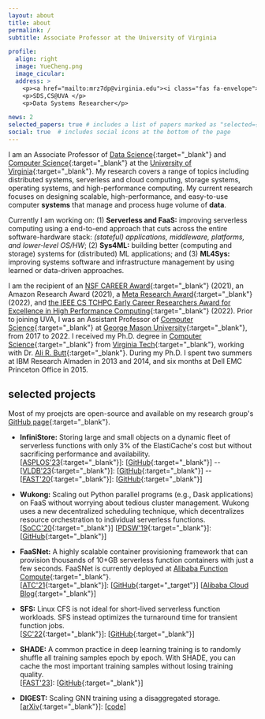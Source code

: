 ```yaml
---
layout: about
title: about
permalink: /
subtitle: Associate Professor at the University of Virginia

profile:
  align: right
  image: YueCheng.png
  image_cicular: 
  address: >
    <p><a href="mailto:mrz7dp@virginia.edu"><i class="fas fa-envelope"></i> mrz7dp@virginia.edu</a></p>
    <p>SDS,CS@UVA </p>
    <p>Data Systems Researcher</p>

news: 2
selected_papers: true # includes a list of papers marked as "selected={true}"
social: true  # includes social icons at the bottom of the page
---
```


I am an Associate Professor of [Data Science](https://datascience.virginia.edu/){:target="\_blank"} 
and [Computer Science](https://engineering.virginia.edu/departments/computer-science){:target="\_blank"} at
the [University of Virginia](https://www.virginia.edu/){:target="\_blank"}. 
My research covers a range of topics including distributed systems,
serverless and cloud computing, storage systems, operating systems,
and high-performance computing. 
My current research focuses on designing scalable, high-performance, and
easy-to-use computer **systems** that manage and process huge volume of
**data**.

Currently I am working on: 
(1) **Serverless and FaaS:** improving serverless computing using a
end-to-end approach that cuts across the entire software-hardware
stack: *(stateful) applications, middleware, platforms, and
lower-level OS/HW*; 
(2) **Sys4ML:** building better (computing and storage) systems for
(distributed) ML applications; 
and (3) **ML4Sys:** improving systems software and infrastructure
management by using learned or data-driven approaches.

I am the recipient of an 
[NSF CAREER Award](https://www.nsf.gov/awardsearch/showAward?AWD_ID=2045680&HistoricalAwards=false){:target="\_blank"} (2021), 
an Amazon Research Award (2021), 
a [Meta Research Award](https://research.facebook.com/blog/2022/9/announcing-the-winners-of-the-2022-ai-system-hardwaresoftware-codesign-request-for-proposals/?locale=en_US&draft=1284382378973290){:target="\_blank"} (2022),
and [the IEEE CS TCHPC Early Career Researchers Award for Excellence
in High Performance Computing](https://tc.computer.org/tchpc/2022/10/06/2022-ieee-cs-tchpc-award-winners/){:target="\_blank"} (2022).
Prior to joining UVA, I was an Assistant Professor of 
[Computer Science](https://cs.gmu.edu/){:target="\_blank"} at 
[George Mason University](https://www.gmu.edu/){:target="\_blank"}, from 2017 to 2022.
I received my Ph.D. degree in [Computer Science](https://cs.vt.edu/){:target="\_blank"} from
[Virginia Tech](https://vt.edu/){:target="\_blank"}, working with Dr.
[Ali R. Butt](https://people.cs.vt.edu/butta/){:target="\_blank"}. 
During my Ph.D. I spent two summers at IBM Research Almaden in 2013
and 2014, and six months at Dell EMC Princeton Office in 2015. 


## selected projects

Most of my proejcts are open-source and available on my research group's [GitHub page](https://github.com/ds2-lab){:target="\_blank"}.


* **InfiniStore:** Storing large and small objects on a dynamic fleet of serverless functions with only 3% of the ElastiCache's cost but without sacrificing performance and availability.  
  [[ASPLOS'23](https://arxiv.org/abs/2306.11877){:target="\_blank"}]: [[GitHub](https://github.com/ds2-lab/LambdaFS){:target="\_blank"}] -- 
  [[VLDB'23](http://127.0.0.1:4000/assets/pdf/vldb23-infinistore.pdf){:target="\_blank"}]: [[GitHub](https://github.com/ds2-lab/infinistore){:target="\_blank"}] --
  [[FAST'20](https://www.usenix.org/conference/fast20/presentation/wang-ao){:target="\_blank"}]: [[GitHub](https://github.com/ds2-lab/infinicache){:target="\_blank"}]

* **Wukong:** Scaling out Python parallel programs (e.g., Dask applications) on FaaS without worrying about tedious cluster management. Wukong uses a new decentralized scheduling technique, which decentralizes resource orchestration to individual serverless functions.
  [[SoCC'20](http://127.0.0.1:4000/assets/pdf/socc20-wukong.pdf){:target="\_blank"}] 
  [[PDSW'19](https://arxiv.org/abs/1910.05896){:target="\_blank"}]: [[GitHub](https://github.com/ds2-lab/Wukong){:target="\_blank"}]

* **FaaSNet:** A highly scalable container provisioning framework that can provision thousands of 10+GB serverless function containers with just a few seconds. FaaSNet is currently deployed at [Alibaba Function Compute](https://www.alibabacloud.com/product/function-compute){:target="\_blank"}.  
  [[ATC'21](https://www.usenix.org/conference/atc21/presentation/wang-ao){:target="\_blank"}]: [[GitHub](https://github.com/ds2-lab/FaaSNet){:target="\_target"}] [[Alibaba Cloud Blog](https://www.alibabacloud.com/blog/597937){:target="\_blank"}]
  
* **SFS:** Linux CFS is not ideal for short-lived serverless function workloads. SFS instead optimizes the turnaround time for transient function jobs.  
  [[SC'22](https://arxiv.org/abs/2209.01709){:target="\_blank"}]: [[GitHub](https://github.com/ds2-lab/SFS){:target="\_blank"}] 

* **SHADE:** A common practice in deep learning training is to randomly shuffle all training samples epoch by epoch. With SHADE, you can cache the most important training samples without losing training quality.  
  [[FAST'23](https://www.usenix.org/conference/fast23/presentation/khan)]: [[GitHub](https://github.com/R-I-S-Khan/SHADE){:target="\_blank"}] 

* **DIGEST:** Scaling GNN training using a disaggregated storage.  
  [[arXiv](https://arxiv.org/abs/2206.00057){:target="\_blank"}]: [[code](#)]


